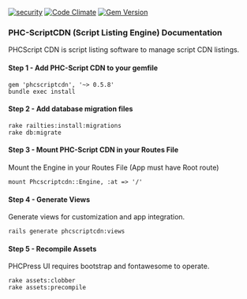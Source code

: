 [![security](https://hakiri.io/github/PHCNetworks/phc-scriptcdn/master.svg)](https://hakiri.io/github/PHCNetworks/phc-scriptcdn/master)
[![Code Climate](https://codeclimate.com/github/PHCNetworks/phc-scrtipcdn/badges/gpa.svg)](https://codeclimate.com/github/PHCNetworks/phc-scrtipcdn)
[![Gem Version](https://badge.fury.io/rb/phcscriptcdn.svg)](https://badge.fury.io/rb/phcscriptcdn)
  
### PHC-ScriptCDN (Script Listing Engine) Documentation
PHCScript CDN is script listing software to manage script CDN listings.

#### Step 1 - Add PHC-Script CDN to your gemfile  

	gem 'phcscriptcdn', '~> 0.5.8'
	bundle exec install  
  
#### Step 2 - Add database migration files  

	rake railties:install:migrations  
	rake db:migrate  
  
#### Step 3 - Mount PHC-Script CDN in your Routes File  
Mount the Engine in your Routes File (App must have Root route)  
  
	mount Phcscriptcdn::Engine, :at => '/'  
  
#### Step 4 - Generate Views  
Generate views for customization and app integration.  
  
	rails generate phcscriptcdn:views

#### Step 5 - Recompile Assets  
PHCPress UI requires bootstrap and fontawesome to operate.  
  
	rake assets:clobber
	rake assets:precompile  
